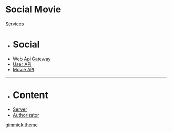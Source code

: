 # Social Movie

[Services]()

  * # Social
  * [Web Api Gateway](web-api-gateway.md)
  * [User API](user-api.md)
  * [Movie API](movie-api.md)
  - - - -
  * # Content
  * [Server](content-server.md)
  * [Authorizator](content-authorizator.md)

[gimmick:theme](cosmo)